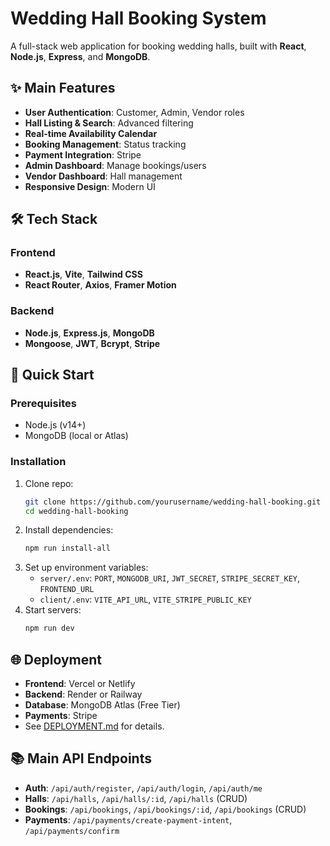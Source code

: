 # Wedding Hall Booking System

A full-stack web application for booking wedding halls, built with **React**, **Node.js**, **Express**, and **MongoDB**.

## ✨ Main Features
- **User Authentication**: Customer, Admin, Vendor roles
- **Hall Listing & Search**: Advanced filtering
- **Real-time Availability Calendar**
- **Booking Management**: Status tracking
- **Payment Integration**: Stripe
- **Admin Dashboard**: Manage bookings/users
- **Vendor Dashboard**: Hall management
- **Responsive Design**: Modern UI

## 🛠️ Tech Stack
### Frontend
- **React.js**, **Vite**, **Tailwind CSS**
- **React Router**, **Axios**, **Framer Motion**

### Backend
- **Node.js**, **Express.js**, **MongoDB**
- **Mongoose**, **JWT**, **Bcrypt**, **Stripe**

## 🚀 Quick Start
### Prerequisites
- Node.js (v14+)
- MongoDB (local or Atlas)

### Installation
1. Clone repo:
   ```bash
   git clone https://github.com/yourusername/wedding-hall-booking.git
   cd wedding-hall-booking
   ```
2. Install dependencies:
   ```bash
   npm run install-all
   ```
3. Set up environment variables:
   - `server/.env`: `PORT`, `MONGODB_URI`, `JWT_SECRET`, `STRIPE_SECRET_KEY`, `FRONTEND_URL`
   - `client/.env`: `VITE_API_URL`, `VITE_STRIPE_PUBLIC_KEY`
4. Start servers:
   ```bash
   npm run dev
   ```

## 🌐 Deployment
- **Frontend**: Vercel or Netlify
- **Backend**: Render or Railway
- **Database**: MongoDB Atlas (Free Tier)
- **Payments**: Stripe
- See [DEPLOYMENT.md](./DEPLOYMENT.md) for details.

## 📚 Main API Endpoints
- **Auth**: `/api/auth/register`, `/api/auth/login`, `/api/auth/me`
- **Halls**: `/api/halls`, `/api/halls/:id`, `/api/halls` (CRUD)
- **Bookings**: `/api/bookings`, `/api/bookings/:id`, `/api/bookings` (CRUD)
- **Payments**: `/api/payments/create-payment-intent`, `/api/payments/confirm`



